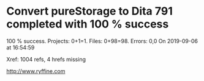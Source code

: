 # Convert pureStorage to Dita 791 completed with 100 % success

100 % success. Projects: 0+1=1.  Files: 0+98=98. Errors: 0,0  On 2019-09-06 at 16:54:59

Xref: 1004 refs, 4 hrefs missing



http://www.ryffine.com
